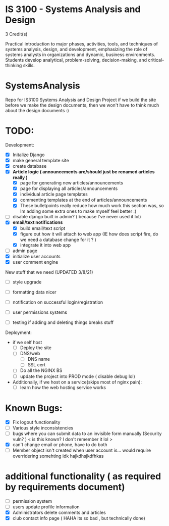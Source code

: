 # IS 3100 - Systems Analysis and Design
3 Credit(s)

Practical introduction to major phases, activities, tools, and techniques of systems analysis, design, and development, emphasizing the role of systems analysts in organizations and dynamic, business environments. Students develop analytical, problem-solving, decision-making, and critical-thinking skills.



# SystemsAnalysis
Repo for  IS3100 Systems Analysis and Design Project
if we build the site before we make the design documents, then we won't have to think much about the design documents :)

# TODO:

Development:
* [x] Initalize Django
* [x] make general template site
* [x] create database
* [x] **Article logic ( announcements are/should just be renamed articles really )**
  * [x] page for generating new articles/announcements
  * [x] page for displaying all articles/announcements
  * [x] individual article page templates
  * [x] commenting templates at the end of articles/announcements
  * [x] These bulletpoints really reduce how much work this section was, so Im adding some extra ones to make myself feel better :)
* [ ] disable django built in admin? ( because I've never used it lol)
* [x] **email/text notifications**
  * [x] build email/text script
  * [x] figure out how it will attach to web app (IE how does script fire, do we need a database change for it ? )
  * [x] integrate it into web app
* [ ] admin page
* [x] initialize user accounts
* [x] user comment engine

New stuff that we need (UPDATED 3/8/21)
* [ ] style upgrade
* [ ] formatting data nicer
* [ ] notification on successful login/registration
* [ ] user permissions systems
* [ ] testing if adding and deleting things breaks stuff


Deployment:
* if we self host
  * [ ] Deploy the site
  * [ ] DNS/web
    * [ ] DNS name
    * [ ] SSL cert  
  * [ ] Do all the NGINX BS
  * [ ] update the project into PROD mode ( disable debug lol)
* Additionally, if we host on a service(skips most of nginx pain):
  * [ ] learn how the web hosting service works

# Known Bugs:

* [x] Fix logout functionality
* [ ] Various style inconsistencies
* [ ] bugs where you can submit data to an invisible form manually (Security vuln? ) < is this known? I don't remember it lol >
* [x] can't change email or phone, have to do both
* [ ] Member object isn't created when user account is... would require overridering somehting idk hajkdhsjkdfhkas

# additional functionality ( as required by requirements document)
* [ ] permission system
* [ ] users update profile information
* [x] Administrators delete comments and articles
* [x] club contact info page ( HAHA its so bad , but technically done)
